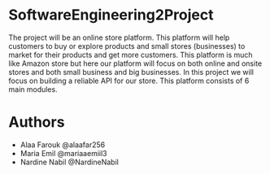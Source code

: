 # SoftwareEngineering2Project
The project will be an online store platform. This platform will help customers to buy or explore products and small stores (businesses) to market for their products and get more customers.  This platform is much like Amazon store but here our platform will focus on both online and onsite stores and both small business and big businesses. In this project we will focus on building a reliable API for our store.  This platform consists of 6 main modules.

# Authors
- Alaa Farouk @alaafar256
- Maria Emil @mariaaemiil3
- Nardine Nabil @NardineNabil

